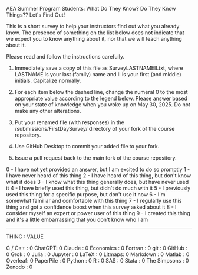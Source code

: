 AEA Summer Program Students: What Do They Know? Do They Know Things?? Let's Find Out!

This is a short survey to help your instructors find out what you already know.
The presence of something on the list below does not indicate that we expect you
to know anything about it, nor that we will teach anything about it.

Please read and follow the instructions carefully.

1) Immediately save a copy of this file as SurveyLASTNAMEII.txt, where LASTNAME
is your last (family) name and II is your first (and middle) initials. Capitalize normally.

2) For each item below the dashed line, change the numeral 0 to the most appropriate 
value according to the legend below. Please answer based on your state of knowledge
when you woke up on May 30, 2025. Do not make any other alterations.

3) Put your renamed file (with responses) in the /submissions/FirstDaySurvey/ directory
of your fork of the course repository.

4) Use GitHub Desktop to commit your added file to your fork.

5) Issue a pull request back to the main fork of the course repository.

0 - I have not yet provided an answer, but I am excited to do so promptly
1 - I have never heard of this thing
2 - I have heard of this thing, but don't know what it does
3 - I know what this thing generally does, but have never used it
4 - I have briefly used this thing, but didn't do much with it
5 - I previously used this thing for a specific purpose, but don't use it now
6 - I'm somewhat familiar and comfortable with this thing
7 - I regularly use this thing and got a confidence boost when this survey asked about it
8 - I consider myself an expert or power user of this thing
9 - I created this thing and it's a little embarrassing that you don't know who I am

----------------------------------------------------------------------------

THING : VALUE

C / C++ : 0
ChatGPT: 0
Claude : 0
Economics : 0
Fortran : 0
git : 0
GitHub : 0
Grok : 0
Julia : 0
Jupyter : 0
LaTeX : 0
Litmaps: 0
Markdown : 0
Matlab : 0
Overleaf: 0
PaperPile : 0
Python : 0
R : 0
SAS : 0
Stata : 0
The Simpsons : 0
Zenodo : 0
